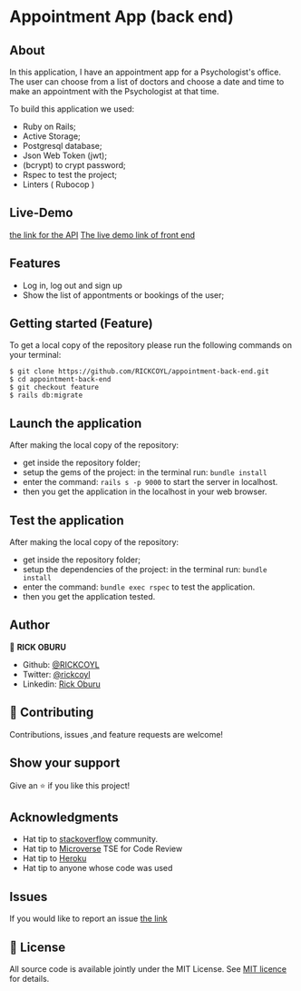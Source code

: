 # Appointment App (back end)


## About

In this application, I have an appointment app for a Psychologist's office. The user can choose from a list of 
doctors and choose a date and time to make an appointment with the Psychologist at that time.

To build this application we used:

- Ruby on Rails;
- Active Storage;
- Postgresql database;
- Json Web Token (jwt);
- (bcrypt) to crypt password;
- Rspec to test the project;
- Linters ( Rubocop )

## Live-Demo
[the link for the API](https://appoinment-api.herokuapp.com/)
[The live demo link of front end](https://github.com/RICKCOYL/appointment-front-end.git)

## Features

- Log in, log out and sign up
- Show the list of appontments or bookings of the user;


## Getting started (Feature)

To get a local copy of the repository please run the following commands on your terminal:

```
$ git clone https://github.com/RICKCOYL/appointment-back-end.git
$ cd appointment-back-end
$ git checkout feature
$ rails db:migrate

```

## Launch the application

After making the local copy of the repository:
- get inside the repository folder;
- setup the gems of the project: in the terminal run: ```bundle install```
- enter the command: ```rails s -p 9000``` to start the server in localhost.
- then you get the application in the localhost in your web browser.

## Test the application

After making the local copy of the repository:
- get inside the repository folder;
- setup the dependencies of the project: in the terminal run: ```bundle install```
- enter the command: ```bundle exec rspec``` to test the application.
- then you get the application tested.

## Author

👤 **RICK OBURU**

- Github: [@RICKCOYL](https://github.com/RICKCOYL)
- Twitter: [@rickcoyl](https://twitter.com/rickcoyl)
- Linkedin: [Rick Oburu](https://www.linkedin.com/in/rickoburu/)

## 🤝 Contributing

Contributions, issues ,and feature requests are welcome!

## Show your support

Give an ⭐️ if you like this project!

## Acknowledgments

- Hat tip to [stackoverflow](https://stackoverflow.com) community.
- Hat tip to [Microverse](https://www.microverse.org/) TSE for Code Review
- Hat tip to [Heroku](https://www.heroku.com/)
- Hat tip to anyone whose code was used

## Issues
If you would like to report an issue [the link](https://github.com/RICKCOYL/appointment-back-end/issues)

## 📝 License

All source code is available jointly under the MIT License.
See [MIT licence](./LICENSE.md) for details.
